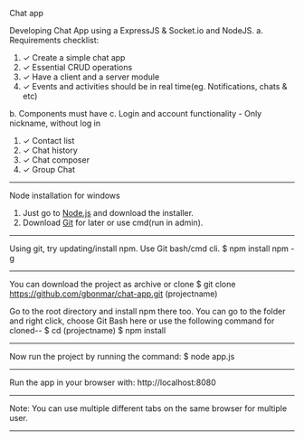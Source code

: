 Chat app

Developing Chat App using a ExpressJS & Socket.io and NodeJS.
a. Requirements checklist:
1. ✓ Create a simple chat app
2. ✓ Essential CRUD operations
3. ✓ Have a client and a server module
4. ✓ Events and activities should be in real time(eg. Notifications, chats & etc)

b. Components must have
c. Login and account functionality - Only nickname, without log in
1. ✓ Contact list
2. ✓ Chat history
3. ✓ Chat composer
4. ✓ Group Chat

---

Node installation for windows
1. Just go to [Node.js](https://nodejs.org/en) and download the installer.
2. Download [Git](https://git-scm.com/) for later or use cmd(run in admin).

---

Using git, try updating/install npm. Use Git bash/cmd cli.
$ npm install npm -g

---

You can download the project as archive or clone
$ git clone https://github.com/gbonmar/chat-app.git (projectname)

Go to the root directory and install npm there too. You can  go to the folder and right click, choose Git Bash here or use the following command for cloned--
$ cd (projectname)
$ npm install

---

Now run the project by running the command:
$ node app.js

---

Run the app in your browser with:
http://localhost:8080

---

Note:
You can use multiple different tabs on the same browser for multiple user.

---
